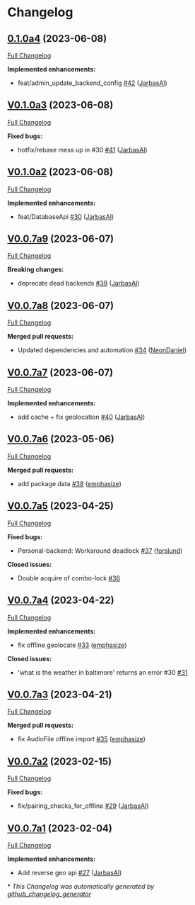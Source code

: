 # Changelog

## [0.1.0a4](https://github.com/OpenVoiceOS/ovos-backend-client/tree/0.1.0a4) (2023-06-08)

[Full Changelog](https://github.com/OpenVoiceOS/ovos-backend-client/compare/V0.1.0a3...0.1.0a4)

**Implemented enhancements:**

- feat/admin\_update\_backend\_config [\#42](https://github.com/OpenVoiceOS/ovos-backend-client/pull/42) ([JarbasAl](https://github.com/JarbasAl))

## [V0.1.0a3](https://github.com/OpenVoiceOS/ovos-backend-client/tree/V0.1.0a3) (2023-06-08)

[Full Changelog](https://github.com/OpenVoiceOS/ovos-backend-client/compare/V0.1.0a2...V0.1.0a3)

**Fixed bugs:**

- hotfix/rebase mess up in \#30 [\#41](https://github.com/OpenVoiceOS/ovos-backend-client/pull/41) ([JarbasAl](https://github.com/JarbasAl))

## [V0.1.0a2](https://github.com/OpenVoiceOS/ovos-backend-client/tree/V0.1.0a2) (2023-06-08)

[Full Changelog](https://github.com/OpenVoiceOS/ovos-backend-client/compare/V0.0.7a9...V0.1.0a2)

**Implemented enhancements:**

- feat/DatabaseApi [\#30](https://github.com/OpenVoiceOS/ovos-backend-client/pull/30) ([JarbasAl](https://github.com/JarbasAl))

## [V0.0.7a9](https://github.com/OpenVoiceOS/ovos-backend-client/tree/V0.0.7a9) (2023-06-07)

[Full Changelog](https://github.com/OpenVoiceOS/ovos-backend-client/compare/V0.0.7a8...V0.0.7a9)

**Breaking changes:**

- deprecate dead backends [\#39](https://github.com/OpenVoiceOS/ovos-backend-client/pull/39) ([JarbasAl](https://github.com/JarbasAl))

## [V0.0.7a8](https://github.com/OpenVoiceOS/ovos-backend-client/tree/V0.0.7a8) (2023-06-07)

[Full Changelog](https://github.com/OpenVoiceOS/ovos-backend-client/compare/V0.0.7a7...V0.0.7a8)

**Merged pull requests:**

- Updated dependencies and automation [\#34](https://github.com/OpenVoiceOS/ovos-backend-client/pull/34) ([NeonDaniel](https://github.com/NeonDaniel))

## [V0.0.7a7](https://github.com/OpenVoiceOS/ovos-backend-client/tree/V0.0.7a7) (2023-06-07)

[Full Changelog](https://github.com/OpenVoiceOS/ovos-backend-client/compare/V0.0.7a6...V0.0.7a7)

**Implemented enhancements:**

- add cache + fix geolocation [\#40](https://github.com/OpenVoiceOS/ovos-backend-client/pull/40) ([JarbasAl](https://github.com/JarbasAl))

## [V0.0.7a6](https://github.com/OpenVoiceOS/ovos-backend-client/tree/V0.0.7a6) (2023-05-06)

[Full Changelog](https://github.com/OpenVoiceOS/ovos-backend-client/compare/V0.0.7a5...V0.0.7a6)

**Merged pull requests:**

- add package data [\#38](https://github.com/OpenVoiceOS/ovos-backend-client/pull/38) ([emphasize](https://github.com/emphasize))

## [V0.0.7a5](https://github.com/OpenVoiceOS/ovos-backend-client/tree/V0.0.7a5) (2023-04-25)

[Full Changelog](https://github.com/OpenVoiceOS/ovos-backend-client/compare/V0.0.7a4...V0.0.7a5)

**Fixed bugs:**

- Personal-backend: Workaround deadlock [\#37](https://github.com/OpenVoiceOS/ovos-backend-client/pull/37) ([forslund](https://github.com/forslund))

**Closed issues:**

- Double acquire of combo-lock [\#36](https://github.com/OpenVoiceOS/ovos-backend-client/issues/36)

## [V0.0.7a4](https://github.com/OpenVoiceOS/ovos-backend-client/tree/V0.0.7a4) (2023-04-22)

[Full Changelog](https://github.com/OpenVoiceOS/ovos-backend-client/compare/V0.0.7a3...V0.0.7a4)

**Implemented enhancements:**

- fix offline geolocate [\#33](https://github.com/OpenVoiceOS/ovos-backend-client/pull/33) ([emphasize](https://github.com/emphasize))

**Closed issues:**

- 'what is the weather in baltimore' returns an error \#30 [\#31](https://github.com/OpenVoiceOS/ovos-backend-client/issues/31)

## [V0.0.7a3](https://github.com/OpenVoiceOS/ovos-backend-client/tree/V0.0.7a3) (2023-04-21)

[Full Changelog](https://github.com/OpenVoiceOS/ovos-backend-client/compare/V0.0.7a2...V0.0.7a3)

**Merged pull requests:**

- fix AudioFile offline import [\#35](https://github.com/OpenVoiceOS/ovos-backend-client/pull/35) ([emphasize](https://github.com/emphasize))

## [V0.0.7a2](https://github.com/OpenVoiceOS/ovos-backend-client/tree/V0.0.7a2) (2023-02-15)

[Full Changelog](https://github.com/OpenVoiceOS/ovos-backend-client/compare/V0.0.7a1...V0.0.7a2)

**Fixed bugs:**

- fix/pairing\_checks\_for\_offline [\#29](https://github.com/OpenVoiceOS/ovos-backend-client/pull/29) ([JarbasAl](https://github.com/JarbasAl))

## [V0.0.7a1](https://github.com/OpenVoiceOS/ovos-backend-client/tree/V0.0.7a1) (2023-02-04)

[Full Changelog](https://github.com/OpenVoiceOS/ovos-backend-client/compare/V0.0.6...V0.0.7a1)

**Implemented enhancements:**

- Add reverse geo api [\#27](https://github.com/OpenVoiceOS/ovos-backend-client/pull/27) ([JarbasAl](https://github.com/JarbasAl))



\* *This Changelog was automatically generated by [github_changelog_generator](https://github.com/github-changelog-generator/github-changelog-generator)*
